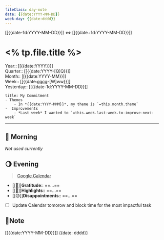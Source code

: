 ```yaml
---
fileClass: day-note  
date: {{date:YYYY-MM-DD}}
week-day: {{date:dddd}}
---
```


[[{{date-1d:YYYY-MM-DD}}]]  <=> [[{{date+1d:YYYY-MM-DD}}]]  

# <% tp.file.title %>

Year:: [[{{date:YYYY}}]]  
Quarter:: [[{{date:YYYY-[Q]Q}}]]  
Month:: [[{{date:YYYY-MM}}]]  
Week:: [[{{date:gggg-[W]ww}}]]  
Yesterday:: [[{{date-1d:YYYY-MM-DD}}]]  

```ad-info
title: My Commitment
- Themes
	- In *{{date:YYYY-MMM}}*, my theme is `=this.month.theme`  
-  Improvements  
	- *Last week* I wanted to `=this.week.last-week.to-improve-next-week`  
```

---
## 🌅 Morning
*Not used currently* 

## 🌖 Evening
> [Google Calendar](https://calendar.google.com/calendar/u/0/r)
- [[💖]]**Gratitude**::  ==...==  
- [[🔆]]**Highlights**::  ==...==  
- [[😞]]**Disappointments**::  ==...==  
- [ ] Update Calendar tomorow and block time for the most impactful task


## 📝Note
[[{{date:YYYY-MM-DD}}]]  {{date: dddd}}
  